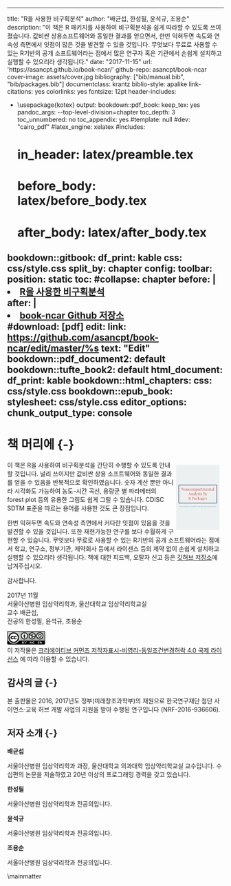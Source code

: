 
---
title: "R을 사용한 비구획분석"
author: "배균섭, 한성필, 윤석규, 조용순"
description: "이 책은 R 패키지를 사용하여 비구획분석을 쉽게 따라할 수 있도록 쓰여졌습니다.  값비싼 상용소프트웨어와 동일한 결과를 얻으면서, 한번 익혀두면 속도와 연속성 측면에서 잇점이 많은 것을 발견할 수 있을 것입니다.  무엇보다 무료로 사용할 수 있는 R기반의 공개 소프트웨어라는 점에서 많은 연구자 혹은 기관에서 손쉽게 설치하고 실행할 수 있으리라 생각됩니다."
date: "2017-11-15"
url: 'https\://asancpt.github.io/book-ncar/'
github-repo: asancpt/book-ncar
cover-image: assets/cover.jpg
bibliography: ["bib/manual.bib", "bib/packages.bib"]
documentclass: krantz
biblio-style: apalike
link-citations: yes
colorlinks: yes
fontsize: 12pt
header-includes:
  - \usepackage{kotex}
output:
  bookdown::pdf_book: 
    keep_tex: yes
    pandoc_args: --top-level-division=chapter
    toc_depth: 3
    toc_unnumbered: no
    toc_appendix: yes
    #template: null
    #dev: "cairo_pdf"
    #latex_engine: xelatex
    #includes:
    #  in_header: latex/preamble.tex
    #  before_body: latex/before_body.tex
    #  after_body: latex/after_body.tex
  bookdown::gitbook:
    df_print: kable
    css: css/style.css
    split_by: chapter
    config:
      toolbar:
        position: static
      toc:
        #collapse: chapter
        before: |
          <li><a href="./index.html">R을 사용한 비구획분석</a></li>
        after: |
          <li><a href="http://github.com/asancpt/book-ncar">book-ncar Github 저장소</a></li>
      #download: [pdf]
      edit:
        link: https://github.com/asancpt/book-ncar/edit/master/%s
        text: "Edit"
  bookdown::pdf_document2: default
  bookdown::tufte_book2: default
  html_document: 
    df_print: kable
  bookdown::html_chapters:
    css: css/style.css
  bookdown::epub_book:
    stylesheet: css/style.css
editor_options: 
  chunk_output_type: console
---



# 책 머리에 {-}

[<img src="assets/cover.jpg" style="max-width:20%;min-width:80px;float:right;margin: 10px 10px 5px 5px" alt="Github repo" />](https://github.com/asancpt/book-ncar)

이 책은 R을 사용하여 비구획분석을 간단히 수행할 수 있도록 안내할 것입니다. 
널리 쓰이지만 값비싼 상용 소프트웨어와 동일한 결과를 얻을 수 있음을 반복적으로 확인하였습니다. 
숫자 계산 뿐만 아니라 시각화도 가능하여 농도-시간 곡선, 용량군 별 파라메터의 forest plot 등의 유용한 그림도 쉽게 그릴 수 있습니다.
CDISC SDTM 표준을 따르는 용어를 사용한 것도 큰 장점입니다.

한번 익혀두면 속도와 연속성 측면에서 커다란 잇점이 있음을 것을 발견할 수 있을 것입니다. 
또한 재현가능한 연구를 보다 수월하게 구현할 수 있습니다.
무엇보다 무료로 사용할 수 있는 R기반의 공개 소프트웨어라는 점에서 학교, 연구소, 정부기관, 제약회사 등에서 라이센스 등의 제약 없이 손쉽게 설치하고 실행할 수 있으리라 생각됩니다.
책에 대한 피드백, 오탈자 신고 등은 [깃허브 저장소](https://github.com/asancpt/book-ncar/issues)에 남겨주십시오.

감사합니다.

2017년 11월  
서울아산병원 임상약리학과, 울산대학교 임상약리학교실  
교수 배균섭,  
전공의 한성필, 윤석규, 조용순

![Creative Commons License](assets/cc.png)  
이 저작물은 [크리에이티브 커먼즈 저작자표시-비영리-동일조건변경허락 4.0 국제 라이선스](http://creativecommons.org/licenses/by-nc-sa/4.0/) 에 따라 이용할 수 있습니다.

<!-- https://creativecommons.org/choose/?lang=ko -->

## 감사의 글 {-}

본 출판물은 2016, 2017년도 정부(미래창조과학부)의 재원으로 한국연구재단 첨단 사이언스·교육 허브 개발 사업의 지원을 받아 수행된 연구입니다 (NRF-2016-936606).

## 저자 소개 {-}

**배균섭**

서울아산병원 임상약리학과 과장, 울산대학교 의과대학 임상약리학교실 교수입니다. 수십편의 논문을 저술하였고 20년 이상의 프로그래밍 경력을 갖고 있습니다.

**한성필**

서울아산병원 임상약리학과 전공의입니다.

**윤석규**

서울아산병원 임상약리학과 전공의입니다.

**조용순**

서울아산병원 임상약리학과 전공의입니다.

\mainmatter


